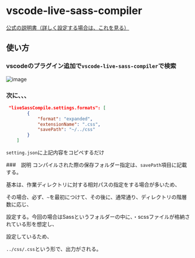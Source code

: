 # vscode-live-sass-compiler

[公式の説明書（詳しく設定する場合は、これを見る）](https://github.com/ritwickdey/vscode-live-sass-compiler/blob/master/docs/settings.md)

## 使い方
### vscodeのプラグイン追加で`vscode-live-sass-compiler`で検索
![image](https://user-images.githubusercontent.com/99887597/224524651-0c8c1898-e599-4fd6-96af-0b42dd476487.png)

### 次に、、、
```json
 "liveSassCompile.settings.formats": [
        {
            "format": "expanded",
            "extensionName": ".css",
            "savePath": "~/../css"
        }
    ]
```
`setting.json`に上記内容をコピペするだけ

###　説明
コンパイルされた際の保存フォルダー指定は、`savePath`項目に記載する。

基本は、作業ディレクトリに対する相対パスの指定をする場合が多いため、

その場合、必ず、`~`を最初につけて、その後に、通常通り、ディレクトリの階層数に応じ、

設定する。今回の場合はSassというフォルダーの中に、・scssファイルが格納されている形を想定し、

設定しているため、

`../css/.css`という形で、出力がされる。
